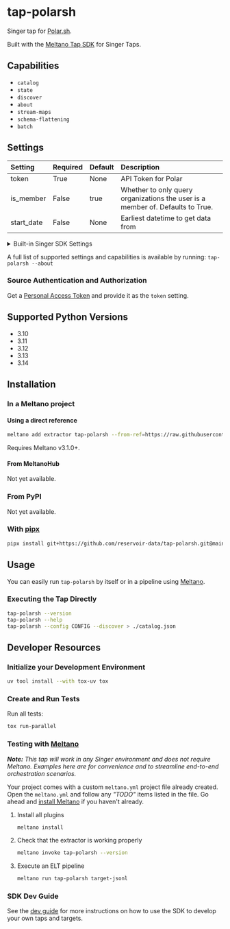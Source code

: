 # tap-polarsh

Singer tap for [Polar.sh](https://polar.sh).

Built with the [Meltano Tap SDK](https://sdk.meltano.com) for Singer Taps.

## Capabilities

* `catalog`
* `state`
* `discover`
* `about`
* `stream-maps`
* `schema-flattening`
* `batch`

## Settings

| Setting                           | Required | Default | Description                                                                                                                                                                                                                                              |
| :-------------------------------- | :------- | :------ | :------------------------------------------------------------------------------------------------------------------------------------------------------------------------------------------------------------------------------------------------------- |
| token                             | True     | None    | API Token for Polar                                                                                                                                                                                                                                      |
| is_member                         | False    | true    | Whether to only query organizations the user is a member of. Defaults to True.                                                                                                                                                                           |
| start_date                        | False    | None    | Earliest datetime to get data from                                                                                                                                                                                                                       |

<details>
<summary>Built-in Singer SDK Settings</summary>

| Setting                           | Required | Default | Description                                                                                                                                                                                                                                              |
| :-------------------------------- | :------- | :------ | :------------------------------------------------------------------------------------------------------------------------------------------------------------------------------------------------------------------------------------------------------- |
| stream_maps                       | False    | None    | Config object for stream maps capability. For more information check out [Stream Maps](https://sdk.meltano.com/en/latest/stream_maps.html).                                                                                                              |
| stream_map_config                 | False    | None    | User-defined config values to be used within map expressions.                                                                                                                                                                                            |
| faker_config                      | False    | None    | Config for the [`Faker`](https://faker.readthedocs.io/en/master/) instance variable `fake` used within map expressions. Only applicable if the plugin specifies `faker` as an addtional dependency (through the `singer-sdk` `faker` extra or directly). |
| faker_config.seed                 | False    | None    | Value to seed the Faker generator for deterministic output: https://faker.readthedocs.io/en/master/#seeding-the-generator                                                                                                                                |
| faker_config.locale               | False    | None    | One or more LCID locale strings to produce localized output for: https://faker.readthedocs.io/en/master/#localization                                                                                                                                    |
| flattening_enabled                | False    | None    | 'True' to enable schema flattening and automatically expand nested properties.                                                                                                                                                                           |
| flattening_max_depth              | False    | None    | The max depth to flatten schemas.                                                                                                                                                                                                                        |
| batch_config                      | False    | None    |                                                                                                                                                                                                                                                          |
| batch_config.encoding             | False    | None    | Specifies the format and compression of the batch files.                                                                                                                                                                                                 |
| batch_config.encoding.format      | False    | None    | Format to use for batch files.                                                                                                                                                                                                                           |
| batch_config.encoding.compression | False    | None    | Compression format to use for batch files.                                                                                                                                                                                                               |
| batch_config.storage              | False    | None    | Defines the storage layer to use when writing batch files                                                                                                                                                                                                |
| batch_config.storage.root         | False    | None    | Root path to use when writing batch files.                                                                                                                                                                                                               |
| batch_config.storage.prefix       | False    | None    | Prefix to use when writing batch files.                                                                                                                                                                                                                  |

</details>

A full list of supported settings and capabilities is available by running: `tap-polarsh --about`

### Source Authentication and Authorization

Get a [Personal Access Token](https://polar.sh/settings) and provide it as the `token` setting.

## Supported Python Versions

* 3.10
* 3.11
* 3.12
* 3.13
* 3.14

## Installation

### In a Meltano project

#### Using a direct reference

```bash
meltano add extractor tap-polarsh --from-ref=https://raw.githubusercontent.com/reservoir-data/tap-polarsh/main/plugin.yaml
```

Requires Meltano v3.1.0+.

#### From MeltanoHub

Not yet available.

### From PyPI

Not yet available.

### With [pipx][pipx]

```bash
pipx install git+https://github.com/reservoir-data/tap-polarsh.git@main
```

[pipx]: https://github.com/pypa/pipx

## Usage

You can easily run `tap-polarsh` by itself or in a pipeline using [Meltano](https://meltano.com/).

### Executing the Tap Directly

```bash
tap-polarsh --version
tap-polarsh --help
tap-polarsh --config CONFIG --discover > ./catalog.json
```

## Developer Resources

### Initialize your Development Environment

```bash
uv tool install --with tox-uv tox
```

### Create and Run Tests

Run all tests:

```bash
tox run-parallel
```

### Testing with [Meltano](https://www.meltano.com)

_**Note:** This tap will work in any Singer environment and does not require Meltano.
Examples here are for convenience and to streamline end-to-end orchestration scenarios._

Your project comes with a custom `meltano.yml` project file already created. Open the `meltano.yml` and follow any _"TODO"_ items listed in
the file. Go ahead and [install Meltano](https://docs.meltano.com/getting-started/installation/) if you haven't already.

1. Install all plugins

   ```bash
   meltano install
   ```

1. Check that the extractor is working properly

   ```bash
   meltano invoke tap-polarsh --version
   ```

1. Execute an ELT pipeline

   ```bash
   meltano run tap-polarsh target-jsonl
   ```

### SDK Dev Guide

See the [dev guide](https://sdk.meltano.com/en/latest/dev_guide.html) for more instructions on how to use the SDK to
develop your own taps and targets.
